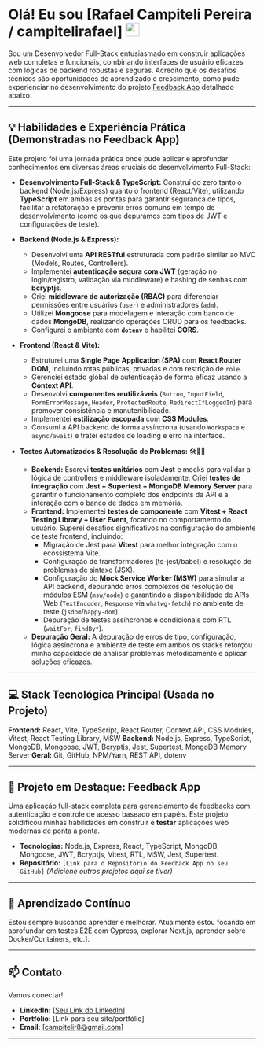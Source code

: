 # Olá! Eu sou [Rafael Campiteli Pereira / campitelirafael] <img src="https://media.giphy.com/media/hvRJCLFzcasrR4ia7z/giphy.gif" width="28">

Sou um Desenvolvedor Full-Stack entusiasmado em construir aplicações web completas e funcionais, combinando interfaces de usuário eficazes com lógicas de backend robustas e seguras. Acredito que os desafios técnicos são oportunidades de aprendizado e crescimento, como pude experienciar no desenvolvimento do projeto [Feedback App](#-projeto-em-destaque-feedback-app) detalhado abaixo.

---

## 💡 Habilidades e Experiência Prática (Demonstradas no Feedback App)

Este projeto foi uma jornada prática onde pude aplicar e aprofundar conhecimentos em diversas áreas cruciais do desenvolvimento Full-Stack:

* **Desenvolvimento Full-Stack & TypeScript:** Construí do zero tanto o backend (Node.js/Express) quanto o frontend (React/Vite), utilizando **TypeScript** em ambas as pontas para garantir segurança de tipos, facilitar a refatoração e prevenir erros comuns em tempo de desenvolvimento (como os que depuramos com tipos de JWT e configurações de teste).

* **Backend (Node.js & Express):**
    * Desenvolvi uma **API RESTful** estruturada com padrão similar ao MVC (Models, Routes, Controllers).
    * Implementei **autenticação segura com JWT** (geração no login/registro, validação via middleware) e hashing de senhas com **bcryptjs**.
    * Criei **middleware de autorização (RBAC)** para diferenciar permissões entre usuários (`user`) e administradores (`adm`).
    * Utilizei **Mongoose** para modelagem e interação com banco de dados **MongoDB**, realizando operações CRUD para os feedbacks.
    * Configurei o ambiente com **`dotenv`** e habilitei **CORS**.

* **Frontend (React & Vite):**
    * Estruturei uma **Single Page Application (SPA)** com **React Router DOM**, incluindo rotas públicas, privadas e com restrição de `role`.
    * Gerenciei estado global de autenticação de forma eficaz usando a **Context API**.
    * Desenvolvi **componentes reutilizáveis** (`Button`, `InputField`, `FormErrorMessage`, `Header`, `ProtectedRoute`, `RedirectIfLoggedIn`) para promover consistência e manutenibilidade.
    * Implementei **estilização escopada** com **CSS Modules**.
    * Consumi a API backend de forma assíncrona (usando `Workspace` e `async/await`) e tratei estados de loading e erro na interface.

* **Testes Automatizados & Resolução de Problemas:** 🛠️🐛✅
    * **Backend:** Escrevi **testes unitários** com **Jest** e mocks para validar a lógica de controllers e middleware isoladamente. Criei **testes de integração** com **Jest + Supertest + MongoDB Memory Server** para garantir o funcionamento completo dos endpoints da API e a interação com o banco de dados em memória.
    * **Frontend:** Implementei **testes de componente** com **Vitest + React Testing Library + User Event**, focando no comportamento do usuário. Superei desafios significativos na configuração do ambiente de teste frontend, incluindo:
        * Migração de Jest para **Vitest** para melhor integração com o ecossistema Vite.
        * Configuração de transformadores (ts-jest/babel) e resolução de problemas de sintaxe (JSX).
        * Configuração do **Mock Service Worker (MSW)** para simular a API backend, depurando erros complexos de resolução de módulos ESM (`msw/node`) e garantindo a disponibilidade de APIs Web (`TextEncoder`, `Response` via `whatwg-fetch`) no ambiente de teste (`jsdom`/`happy-dom`).
        * Depuração de testes assíncronos e condicionais com RTL (`waitFor`, `findBy*`).
    * **Depuração Geral:** A depuração de erros de tipo, configuração, lógica assíncrona e ambiente de teste em ambos os stacks reforçou minha capacidade de analisar problemas metodicamente e aplicar soluções eficazes.

---

## 💻 Stack Tecnológica Principal (Usada no Projeto)

**Frontend:** React, Vite, TypeScript, React Router, Context API, CSS Modules, Vitest, React Testing Library, MSW
**Backend:** Node.js, Express, TypeScript, MongoDB, Mongoose, JWT, Bcryptjs, Jest, Supertest, MongoDB Memory Server
**Geral:** Git, GitHub, NPM/Yarn, REST API, dotenv

---

## 📌 Projeto em Destaque: Feedback App

Uma aplicação full-stack completa para gerenciamento de feedbacks com autenticação e controle de acesso baseado em papéis. Este projeto solidificou minhas habilidades em construir e **testar** aplicações web modernas de ponta a ponta.

* **Tecnologias:** Node.js, Express, React, TypeScript, MongoDB, Mongoose, JWT, Bcryptjs, Vitest, RTL, MSW, Jest, Supertest.
* **Repositório:** `[Link para o Repositório do Feedback App no seu GitHub]` *(Adicione outros projetos aqui se tiver)*

---

## 🌱 Aprendizado Contínuo

Estou sempre buscando aprender e melhorar. Atualmente estou focando em aprofundar em testes E2E com Cypress, explorar Next.js, aprender sobre Docker/Containers, etc.].

---

## 📫 Contato

Vamos conectar!

* **LinkedIn:** [[Seu Link do LinkedIn](https://www.linkedin.com/in/rafael-campiteli-pereira-033537240/)]
* **Portfólio:** [Link para seu site/portfólio]
* **Email:** [campitelir8@gmail.com]

---
